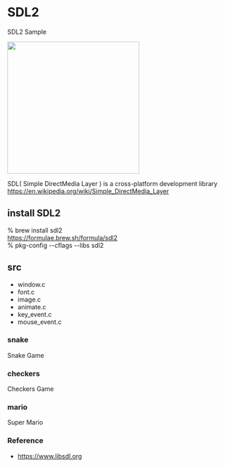 SDL2
===============

SDL2 Sample <br/>

<image src="https://raw.githubusercontent.com/ohwada/MAC_cpp_Samples/master/SDL2/screenshots/font.png" width="300" /> <br/>

SDL( Simple DirectMedia Layer ) is a cross-platform development library <br/>
https://en.wikipedia.org/wiki/Simple_DirectMedia_Layer <br/>


## install SDL2
% brew install sdl2 <br/>
https://formulae.brew.sh/formula/sdl2 <br/>
% pkg-config --cflags --libs sdl2  <br/>


## src
- window.c  <br/>
- font.c  <br/>
- image.c  <br/>
- animate.c  <br/>
- key_event.c  <br/>
- mouse_event.c  <br/>

### snake
Snake Game  <br/>

### checkers
Checkers Game  <br/>

### mario
 Super Mario <br/>

 ### Reference
- https://www.libsdl.org

